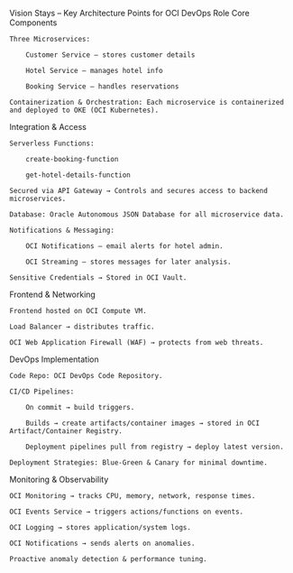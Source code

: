 Vision Stays – Key Architecture Points for OCI DevOps Role
Core Components

    Three Microservices:

        Customer Service – stores customer details

        Hotel Service – manages hotel info

        Booking Service – handles reservations

    Containerization & Orchestration: Each microservice is containerized and deployed to OKE (OCI Kubernetes).

Integration & Access

    Serverless Functions:

        create-booking-function

        get-hotel-details-function

    Secured via API Gateway → Controls and secures access to backend microservices.

    Database: Oracle Autonomous JSON Database for all microservice data.

    Notifications & Messaging:

        OCI Notifications – email alerts for hotel admin.

        OCI Streaming – stores messages for later analysis.

    Sensitive Credentials → Stored in OCI Vault.

Frontend & Networking

    Frontend hosted on OCI Compute VM.

    Load Balancer → distributes traffic.

    OCI Web Application Firewall (WAF) → protects from web threats.

DevOps Implementation

    Code Repo: OCI DevOps Code Repository.

    CI/CD Pipelines:

        On commit → build triggers.

        Builds → create artifacts/container images → stored in OCI Artifact/Container Registry.

        Deployment pipelines pull from registry → deploy latest version.

    Deployment Strategies: Blue-Green & Canary for minimal downtime.

Monitoring & Observability

    OCI Monitoring → tracks CPU, memory, network, response times.

    OCI Events Service → triggers actions/functions on events.

    OCI Logging → stores application/system logs.

    OCI Notifications → sends alerts on anomalies.

    Proactive anomaly detection & performance tuning.
